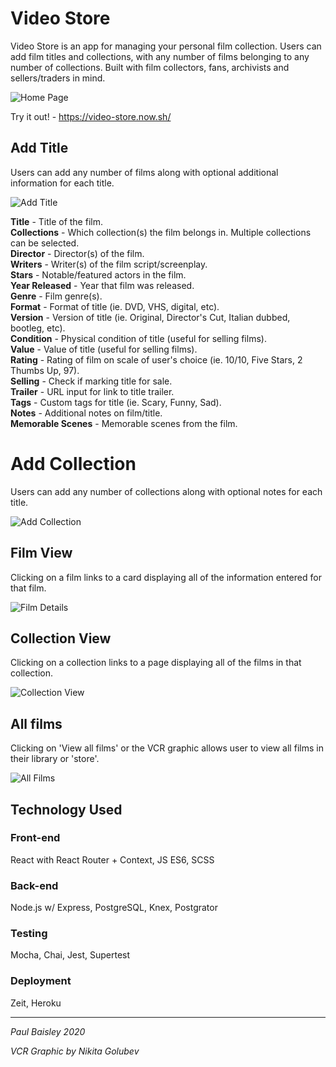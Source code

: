 # Video Store

Video Store is an app for managing your personal film collection. Users can add film titles and collections, with any number of films belonging to any number of collections. Built with film collectors, fans, archivists and sellers/traders in mind.

![Home Page](./src/images/screenshots/home.png)

Try it out! - https://video-store.now.sh/

## Add Title

Users can add any number of films along with optional additional information for each title.

![Add Title](./src/images/screenshots/addtitle.png)  

    


**Title** - Title of the film.   
**Collections** - Which collection(s) the film belongs in. Multiple collections can be selected.    
**Director** - Director(s) of the film.  
**Writers** - Writer(s) of the film script/screenplay.  
**Stars** - Notable/featured actors in the film.  
**Year Released** - Year that film was released.  
**Genre** - Film genre(s).  
**Format** - Format of title (ie. DVD, VHS, digital, etc).      
**Version** - Version of title (ie. Original, Director's Cut, Italian dubbed, bootleg, etc).      
**Condition** - Physical condition of title (useful for selling films).  
**Value** - Value of title (useful for selling films).  
**Rating** - Rating of film on scale of user's choice (ie. 10/10, Five Stars, 2 Thumbs Up, 97).  
**Selling** - Check if marking title for sale.  
**Trailer** - URL input for link to title trailer.  
**Tags** - Custom tags for title (ie. Scary, Funny, Sad).  
**Notes** - Additional notes on film/title.  
**Memorable Scenes** - Memorable scenes from the film.  

# Add Collection

Users can add any number of collections along with optional notes for each title.

![Add Collection](./src/images/screenshots/addcollection.png)

## Film View

Clicking on a film links to a card displaying all of the information entered for that film.

![Film Details](./src/images/screenshots/filmdetail.png)

## Collection View

Clicking on a collection links to a page displaying all of the films in that collection.

![Collection View](./src/images/screenshots/addcollection.png)

## All films

Clicking on 'View all films' or the VCR graphic allows user to view all films in their library or 'store'.

![All Films](./src/images/screenshots/allfilms.png)

## Technology Used

### Front-end
React with React Router + Context, JS ES6, SCSS

### Back-end
Node.js w/ Express, PostgreSQL, Knex, Postgrator

### Testing
Mocha, Chai, Jest, Supertest

### Deployment
Zeit, Heroku

--------------

*Paul Baisley 2020*

*VCR Graphic by Nikita Golubev*

